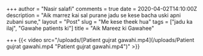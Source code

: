 +++
author = "Nasir salafi"
comments = true
date = 2020-04-02T14:10:00Z
description = "Aik marrez kai sal purane jadu se kese bacha uski apni zubani sune,"
layout = "Post"
slug = "Me kese theek hua"
tags = ["jadu ka ilaj", "Gawahe patients ki"]
title = "Aik Mareez ki Gawahee"

+++
{{< video src="/uploads/[Patient gujrat gawahi.mp4](/uploads/Patient gujrat gawahi.mp4 "Patient gujrat gawahi.mp4")" >}}